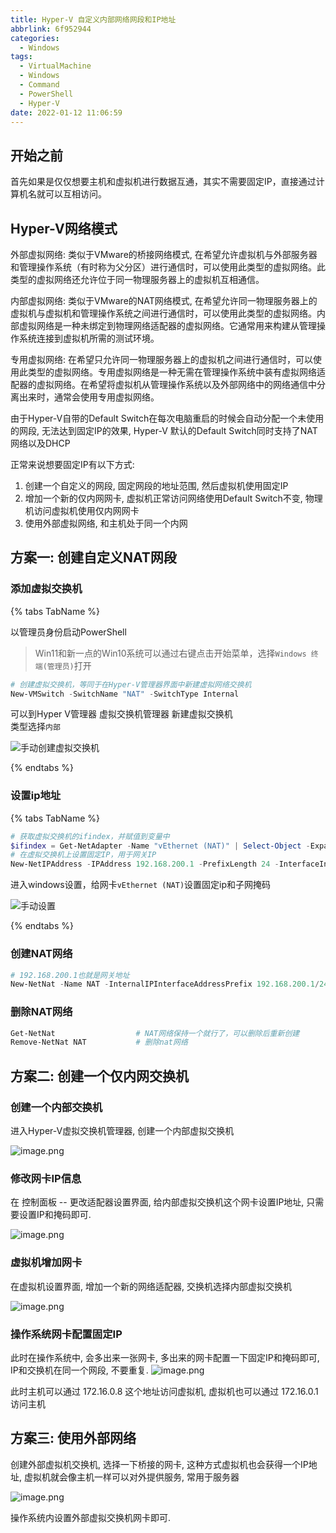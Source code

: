 ```yaml
---
title: Hyper-V 自定义内部网络网段和IP地址
abbrlink: 6f952944
categories:
  - Windows
tags:
  - VirtualMachine
  - Windows
  - Command
  - PowerShell
  - Hyper-V
date: 2022-01-12 11:06:59
---
```

## 开始之前

首先如果是仅仅想要主机和虚拟机进行数据互通，其实不需要固定IP，直接通过计算机名就可以互相访问。
## Hyper-V网络模式

外部虚拟网络: 类似于VMware的桥接网络模式, 在希望允许虚拟机与外部服务器和管理操作系统（有时称为父分区）进行通信时，可以使用此类型的虚拟网络。此类型的虚拟网络还允许位于同一物理服务器上的虚拟机互相通信。

内部虚拟网络: 类似于VMware的NAT网络模式, 在希望允许同一物理服务器上的虚拟机与虚拟机和管理操作系统之间进行通信时，可以使用此类型的虚拟网络。内部虚拟网络是一种未绑定到物理网络适配器的虚拟网络。它通常用来构建从管理操作系统连接到虚拟机所需的测试环境。

专用虚拟网络: 在希望只允许同一物理服务器上的虚拟机之间进行通信时，可以使用此类型的虚拟网络。专用虚拟网络是一种无需在管理操作系统中装有虚拟网络适配器的虚拟网络。在希望将虚拟机从管理操作系统以及外部网络中的网络通信中分离出来时，通常会使用专用虚拟网络。

由于Hyper-V自带的Default Switch在每次电脑重启的时候会自动分配一个未使用的网段, 无法达到固定IP的效果, Hyper-V 默认的Default Switch同时支持了NAT网络以及DHCP

正常来说想要固定IP有以下方式: 
1. 创建一个自定义的网段, 固定网段的地址范围, 然后虚拟机使用固定IP
2. 增加一个新的仅内网网卡, 虚拟机正常访问网络使用Default Switch不变, 物理机访问虚拟机使用仅内网网卡
3. 使用外部虚拟网络, 和主机处于同一个内网

## 方案一: 创建自定义NAT网段
### 添加虚拟交换机

{% tabs TabName %}

<!-- tab 使用powershell添加 -->
以管理员身份启动PowerShell

> Win11和新一点的Win10系统可以通过右键点击开始菜单，选择`Windows 终端(管理员)`打开

```powershell
# 创建虚拟交换机，等同于在Hyper-V管理器界面中新建虚拟网络交换机
New-VMSwitch -SwitchName "NAT" -SwitchType Internal
```
<!-- endtab -->

<!-- tab 手动添加 -->
可以到Hyper V管理器  虚拟交换机管理器  新建虚拟交换机  
类型选择`内部`

![手动创建虚拟交换机](https://static.zahui.fan/images/Snipaste_2022-01-13_09-39-25.png)
<!-- endtab -->

{% endtabs %}


### 设置ip地址

{% tabs TabName %}

<!-- tab 使用powershell添加 -->
```powershell
# 获取虚拟交换机的ifindex，并赋值到变量中
$ifindex = Get-NetAdapter -Name "vEthernet (NAT)" | Select-Object -ExpandProperty 'ifIndex'
# 在虚拟交换机上设置固定IP，用于网关IP
New-NetIPAddress -IPAddress 192.168.200.1 -PrefixLength 24 -InterfaceIndex $ifindex

```
<!-- endtab -->

<!-- tab 手动添加 -->

进入windows设置，给网卡`vEthernet (NAT)`设置固定ip和子网掩码

![手动设置](https://static.zahui.fan/images/Snipaste_2022-01-13_09-43-03.png)


<!-- endtab -->

{% endtabs %}


### 创建NAT网络

```powershell
# 192.168.200.1也就是网关地址
New-NetNat -Name NAT -InternalIPInterfaceAddressPrefix 192.168.200.1/24
```

### 删除NAT网络

```powershell
Get-NetNat                  # NAT网络保持一个就行了，可以删除后重新创建
Remove-NetNat NAT           # 删除nat网络
```


## 方案二: 创建一个仅内网交换机

### 创建一个内部交换机
进入Hyper-V虚拟交换机管理器, 创建一个内部虚拟交换机

![image.png](https://static.zahui.fan/images/202309141440799.png)


### 修改网卡IP信息

在 控制面板 -- 更改适配器设置界面, 给内部虚拟交换机这个网卡设置IP地址, 只需要设置IP和掩码即可.

![image.png](https://static.zahui.fan/images/202309141439136.png)


### 虚拟机增加网卡

在虚拟机设置界面, 增加一个新的网络适配器, 交换机选择内部虚拟交换机

![image.png](https://static.zahui.fan/images/202309141440651.png)

### 操作系统网卡配置固定IP

此时在操作系统中, 会多出来一张网卡, 多出来的网卡配置一下固定IP和掩码即可, IP和交换机在同一个网段, 不要重复.
![image.png](https://static.zahui.fan/images/202309141443040.png)

此时主机可以通过 172.16.0.8 这个地址访问虚拟机, 虚拟机也可以通过 172.16.0.1 访问主机

## 方案三: 使用外部网络

创建外部虚拟机交换机, 选择一下桥接的网卡, 这种方式虚拟机也会获得一个IP地址, 虚拟机就会像主机一样可以对外提供服务, 常用于服务器

![image.png](https://static.zahui.fan/images/202309141444528.png)

操作系统内设置外部虚拟交换机网卡即可.